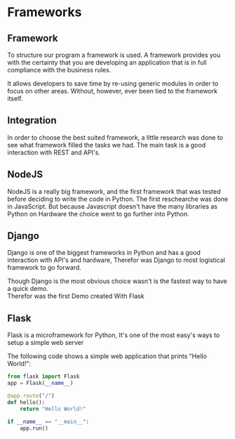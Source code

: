 # Frameworks

## Framework

To structure our program a framework is used. A framework provides you with the certainty that you are developing an application that is in full compliance with the business rules.

It allows developers to save time by re-using generic modules in order to focus on other areas. Without, however, ever been tied to the framework itself.

## Integration

In order to choose the best suited framework, a little research was done to see what framework filled the tasks we had. The main task is a good interaction with REST and API's. 

## NodeJS

NodeJS is a really big framework, and the first framework that was tested before deciding to write the code in Python. The first reschearche was done in JavaScript. But because Javascript doesn't have the many libraries as Python on Hardware the choice went to go further into Python.

## Django

Django is one of the biggest frameworks in Python and has a good interaction with API's and hardware, Therefor was Django to most logistical framework to go forward. 

Though Django is the most obvious choice wasn't is the fastest way to have a quick demo.  
Therefor was the first Demo created With Flask

## Flask

Flask is a microframework for Python, It's one of the most easy's ways to setup a simple web server 

The following code shows a simple web application that prints "Hello World!":

```python
from flask import Flask
app = Flask(__name__)

@app.route("/")
def hello():
    return "Hello World!"

if __name__ == "__main__":
    app.run()
```

